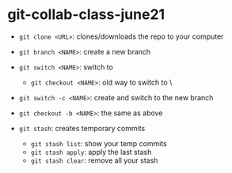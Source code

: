 # git-collab-class-june21
- `git clone <URL>`: clones/downloads the repo to your computer
- `git branch <NAME>`: create a new branch <NAME>
- `git switch <NAME>`: switch to <NAME> 
   - `git checkout <NAME>`: old way to switch to <NAME>\
- `git switch -c <NAME>`: create and switch to the new branch
- `git checkout -b <NAME>`: the same as above

- `git stash`: creates temporary commits
   - `git stash list`: show your temp commits
   - `git stash apply`: apply the last stash
   - `git stash clear`: remove all your stash
